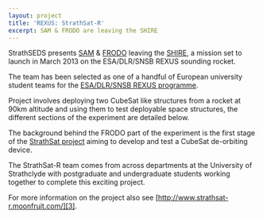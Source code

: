 ```yaml
---
layout: project
title: 'REXUS: StrathSat-R'
excerpt: SAM & FRODO are leaving the SHIRE
---
```


StrathSEDS presents [SAM][sa] & [FRODO][fr] leaving the [SHIRE][sh], a mission set to launch in March 2013 on the ESA/DLR/SNSB REXUS sounding rocket.

The team has been selected as one of a handful of European university student teams for the [ESA/DLR/SNSB REXUS programme][1].

Project involves deploying two CubeSat like structures from a rocket at 90km altitude and using them to test deployable space structures, the different sections of the experiment are detailed below.

The background behind the FRODO part of the experiment is the first stage of the [StrathSat project][2] aiming to develop and test a CubeSat de-orbiting device.

The StrathSat-R team comes from across departments at the University of Strathclyde with postgraduate and undergraduate students working together to complete this exciting project.

For more information on the project also see [http://www.strathsat-r.moonfruit.com/][3].

[1]: http://www.rexusbexus.net/index.php?option=com_content&view=article&id=76&Itemid=54
[2]: https://www.strath.ac.uk/strathseds/microsatellites/strathsat/
[3]: http://www.strathsat-r.moonfruit.com/
[sa]: {{site.projecturl}}REXUS/sam/
[fr]: {{site.projecturl}}REXUS/frodo/
[sh]: {{site.projecturl}}REXUS/shire/